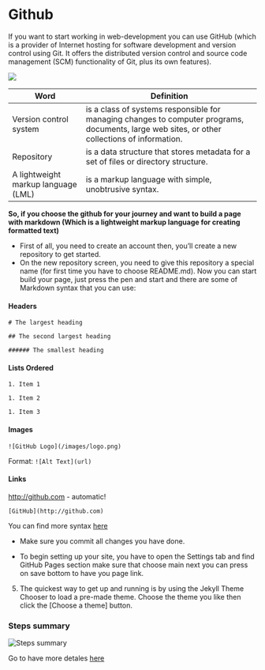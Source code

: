 # Github

If you want to start working in web-development you can use GitHub (which is a provider of Internet hosting for software development and version control using Git. It offers the distributed version control and source code management (SCM) functionality of Git, plus its own features).

![](https://miro.medium.com/max/4000/1*J8O2xd9ZqxWr2x6EP4MHmg.png)

   Word |Definition 
------------ | -------------
Version control system | is a class of systems responsible for managing changes to computer programs, documents, large web sites, or other collections of information. 
Repository | is a data structure that stores metadata for a set of files or directory structure.
A lightweight markup language (LML)|is a markup language with simple, unobtrusive syntax.



**So, if you choose the github for your journey and want to build a page with markdown (Which is a lightweight markup language for creating formatted text)**
- First of all, you need to create an account then, you’ll create a new repository to get started.
- On the new repository screen, you need to give this repository a special name (for first time you have to choose README.md).
Now you can start build your page, just press the pen and start and there are some of Markdown syntax that you can use:

#### Headers
 
`# The largest heading`

`## The second largest heading`

`###### The smallest heading`

#### Lists Ordered

`1. Item 1`

`1. Item 2`

`1. Item 3`

#### Images

`![GitHub Logo](/images/logo.png)`

Format: `![Alt Text](url)`

#### Links

http://github.com - automatic!

`[GitHub](http://github.com)`

You can find more syntax [here](https://docs.github.com/en/github/writing-on-github/basic-writing-and-formatting-syntax)

- Make sure you commit all changes you have done.

- To begin setting up your site, you have to open the Settings tab and find GitHub Pages section make sure that choose main next you can press on save bottom to have you page link.
5. The quickest way to get up and running is by using the Jekyll Theme Chooser to load a pre-made theme. 
Choose the theme you like then click the [Choose a theme] button.

### Steps summary

![Steps summary](https://www.coderomeos.org/storage/uploads/images/posts/how-to-use-github-simple-github-tutorial-for-beginners-5d75f561e98d4.png)
 
 Go to have more detales [here](https://nooromari.github.io/reading-notes/Read02b)
